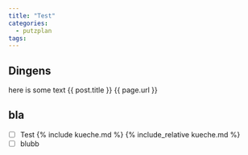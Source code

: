 ```yaml
---
title: "Test"
categories:
  - putzplan
tags:
---
```


## Dingens
<!--more-->
here is some text {{ post.title }} {{ page.url }}

## bla

 - [ ] Test
{%  include kueche.md  %}
{%  include_relative kueche.md  %}
 - [ ] blubb

<!--stackedit_data:
eyJoaXN0b3J5IjpbLTIwMTQ0MTU2MjIsLTYwMTMyNjgwOCwtMT
gyNDcwNDQ2MCwxMzc5ODA0MzMzLC02MDMwMjI1NzEsLTEzNTAy
NjQxOTYsNjExMDE4OTk0LC03NzM2ODMzNzEsMTgxMTc0MTM4M1
19
-->